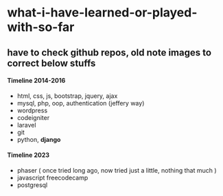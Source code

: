# what-i-have-learned-or-played-with-so-far
## have to check github repos, old note images to correct below stuffs
#### Timeline 2014-2016
- html, css, js, bootstrap, jquery, ajax
- mysql, php, oop, authentication (jeffery way)
- wordpress
- codeigniter
- laravel
- git
- python, **django**

#### Timeline 2023
- phaser ( once tried long ago, now tried just a little, nothing that much )
- javascript freecodecamp
- postgresql
